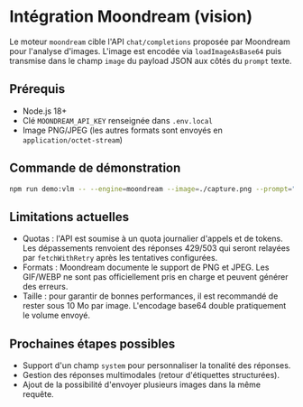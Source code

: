 # Intégration Moondream (vision)

Le moteur `moondream` cible l'API `chat/completions` proposée par Moondream pour l'analyse d'images. L'image est encodée via `loadImageAsBase64` puis transmise dans le champ `image` du payload JSON aux côtés du `prompt` texte.

## Prérequis

- Node.js 18+
- Clé `MOONDREAM_API_KEY` renseignée dans `.env.local`
- Image PNG/JPEG (les autres formats sont envoyés en `application/octet-stream`)

## Commande de démonstration

```bash
npm run demo:vlm -- --engine=moondream --image=./capture.png --prompt="Décrire la scène"
```

## Limitations actuelles

- Quotas : l'API est soumise à un quota journalier d'appels et de tokens. Les dépassements renvoient des réponses 429/503 qui seront relayées par `fetchWithRetry` après les tentatives configurées.
- Formats : Moondream documente le support de PNG et JPEG. Les GIF/WEBP ne sont pas officiellement pris en charge et peuvent générer des erreurs.
- Taille : pour garantir de bonnes performances, il est recommandé de rester sous 10 Mo par image. L'encodage base64 double pratiquement le volume envoyé.

## Prochaines étapes possibles

- Support d'un champ `system` pour personnaliser la tonalité des réponses.
- Gestion des réponses multimodales (retour d'étiquettes structurées).
- Ajout de la possibilité d'envoyer plusieurs images dans la même requête.
